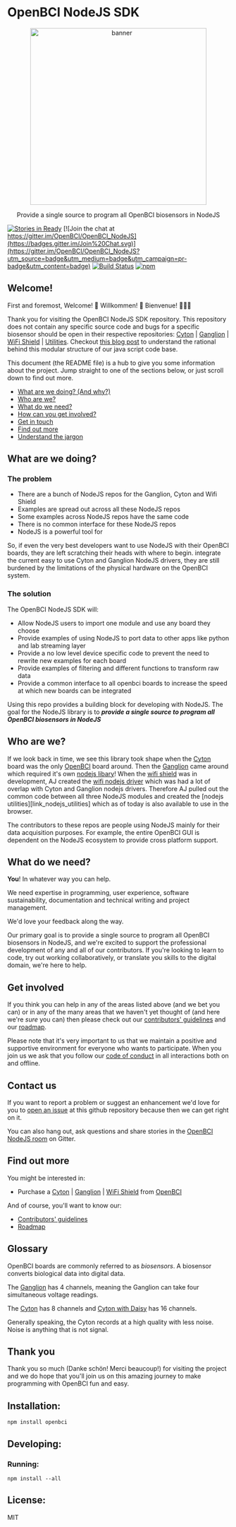 # OpenBCI NodeJS SDK

<p align="center">
  <img alt="banner" src="/images/openbci_large.png/" width="400">
</p>
<p align="center" href="">
  Provide a single source to program all OpenBCI biosensors in NodeJS
</p>

[![Stories in Ready](https://badge.waffle.io/OpenBCI/OpenBCI_NodeJS.png?label=ready&title=Ready)](https://waffle.io/OpenBCI/OpenBCI_NodeJS)
[![Join the chat at https://gitter.im/OpenBCI/OpenBCI_NodeJS](https://badges.gitter.im/Join%20Chat.svg)](https://gitter.im/OpenBCI/OpenBCI_NodeJS?utm_source=badge&utm_medium=badge&utm_campaign=pr-badge&utm_content=badge)
[![Build Status](https://travis-ci.org/OpenBCI/OpenBCI_NodeJS.svg?branch=master)](https://travis-ci.org/OpenBCI/OpenBCI_NodeJS)
[![npm](https://img.shields.io/npm/dm/openbci.svg?maxAge=2592000)](http://npmjs.com/package/openbci)

## Welcome!

First and foremost, Welcome! :tada: Willkommen! :confetti_ball: Bienvenue! :balloon::balloon::balloon:

Thank you for visiting the OpenBCI NodeJS SDK repository. This repository does not contain any specific source code and bugs for a specific biosensor should be open in their respective repositories: [Cyton][link_nodejs_cyton] | [Ganglion][link_nodejs_ganglion] | [WiFi Shield][link_nodejs_wifi] | [Utilities][link_javascript_utilities]. Checkout [this blog post](http://openbci.com/community/nodejs-ecosystem-overhaul-cyton-stable-and-ganglion-in-beta/) to understand the rational behind this modular structure of our java script code base.

This document (the README file) is a hub to give you some information about the project. Jump straight to one of the sections below, or just scroll down to find out more.

* [What are we doing? (And why?)](#what-are-we-doing)
* [Who are we?](#who-are-we)
* [What do we need?](#what-do-we-need)
* [How can you get involved?](#get-involved)
* [Get in touch](#contact-us)
* [Find out more](#find-out-more)
* [Understand the jargon](#glossary)

## What are we doing?

### The problem

* There are a bunch of NodeJS repos for the Ganglion, Cyton and Wifi Shield
* Examples are spread out across all these NodeJS repos
* Some examples across NodeJS repos have the same code
* There is no common interface for these NodeJS repos
* NodeJS is a powerful tool for 

So, if even the very best developers want to use NodeJS with their OpenBCI boards, they are left scratching their heads with where to begin. integrate the current easy to use Cyton and Ganglion NodeJS drivers, they are still burdened by the limitations of the physical hardware on the OpenBCI system.

### The solution

The OpenBCI NodeJS SDK will:

* Allow NodeJS users to import one module and use any board they choose
* Provide examples of using NodeJS to port data to other apps like python and lab streaming layer
* Provide a no low level device specific code to prevent the need to rewrite new examples for each board
* Provide examples of filtering and different functions to transform raw data
* Provide a common interface to all openbci boards to increase the speed at which new boards can be integrated

Using this repo provides a building block for developing with NodeJS. The goal for the NodeJS library is to ***provide a single source to program all OpenBCI biosensors in NodeJS***

## Who are we?

If we look back in time, we see this library took shape when the [Cyton][link_shop_cyton] board was the only [OpenBCI][link_openbci] board around. Then the [Ganglion][link_shop_ganglion] came around which required it's own [nodejs libary][link_nodejs_ganglion]! When the [wifi shield][link_shop_wifi_shield] was in development, AJ created the [wifi nodejs driver][link_nodejs_wifi] which was had a lot of overlap with Cyton and Ganglion nodejs drivers. Therefore AJ pulled out the common code between all three NodeJS modules and created the [nodejs utilities][link_nodejs_utilities] which as of today is also available to use in the browser. 

The contributors to these repos are people using NodeJS mainly for their data acquisition purposes. For example, the entire OpenBCI GUI is dependent on the NodeJS ecosystem to provide cross platform support.   

## What do we need?

**You**! In whatever way you can help.

We need expertise in programming, user experience, software sustainability, documentation and technical writing and project management.

We'd love your feedback along the way.

Our primary goal is to provide a single source to program all OpenBCI biosensors in NodeJS, and we're excited to support the professional development of any and all of our contributors. If you're looking to learn to code, try out working collaboratively, or translate you skills to the digital domain, we're here to help.

## Get involved

If you think you can help in any of the areas listed above (and we bet you can) or in any of the many areas that we haven't yet thought of (and here we're *sure* you can) then please check out our [contributors' guidelines](CONTRIBUTING.md) and our [roadmap](ROADMAP.md).

Please note that it's very important to us that we maintain a positive and supportive environment for everyone who wants to participate. When you join us we ask that you follow our [code of conduct](CODE_OF_CONDUCT.md) in all interactions both on and offline.


## Contact us

If you want to report a problem or suggest an enhancement we'd love for you to [open an issue](../../issues) at this github repository because then we can get right on it. 

You can also hang out, ask questions and share stories in the [OpenBCI NodeJS room](https://gitter.im/OpenBCI/OpenBCI_NodeJS?utm_source=badge&utm_medium=badge&utm_campaign=pr-badge&utm_content=badge) on Gitter.

## Find out more

You might be interested in:

* Purchase a [Cyton][link_shop_cyton] | [Ganglion][link_shop_ganglion] | [WiFi Shield][link_shop_wifi_shield] from [OpenBCI][link_openbci]

And of course, you'll want to know our:

* [Contributors' guidelines](CONTRIBUTING.md)
* [Roadmap](ROADMAP.md)

## Glossary

OpenBCI boards are commonly referred to as _biosensors_. A biosensor converts biological data into digital data. 

The [Ganglion][link_shop_ganglion] has 4 channels, meaning the Ganglion can take four simultaneous voltage readings.
 
The [Cyton][link_shop_cyton] has 8 channels and [Cyton with Daisy][link_shop_cyton_daisy] has 16 channels. 

Generally speaking, the Cyton records at a high quality with less noise. Noise is anything that is not signal.

## Thank you

Thank you so much (Danke schön! Merci beaucoup!) for visiting the project and we do hope that you'll join us on this amazing journey to make programming with OpenBCI fun and easy.

## <a name="install"></a> Installation:
```
npm install openbci
```

## <a name="developing"></a> Developing:
### <a name="developing-running"></a> Running:

```
npm install --all
```

## <a name="license"></a> License:

MIT

[link_aj_keller]: https://github.com/aj-ptw
[link_shop_wifi_shield]: https://shop.openbci.com/collections/frontpage/products/wifi-shield?variant=44534009550
[link_shop_ganglion]: https://shop.openbci.com/collections/frontpage/products/pre-order-ganglion-board
[link_shop_cyton]: https://shop.openbci.com/collections/frontpage/products/cyton-biosensing-board-8-channel
[link_shop_cyton_daisy]: https://shop.openbci.com/collections/frontpage/products/cyton-daisy-biosensing-boards-16-channel
[link_nodejs_cyton]: https://github.com/openbci/openbci_nodejs_cyton
[link_nodejs_ganglion]: https://github.com/openbci/openbci_nodejs_ganglion
[link_nodejs_wifi]: https://github.com/openbci/openbci_nodejs_wifi
[link_javascript_utilities]: https://github.com/OpenBCI/OpenBCI_JavaScript_Utilities
[link_openbci]: http://www.openbci.com
[link_mozwow]: http://mozillascience.github.io/working-open-workshop/index.html
[link_wifi_get_streaming]: examples/getStreaming/getStreaming.js
[link_openleaderscohort]: https://medium.com/@MozOpenLeaders
[link_mozsci]: https://science.mozilla.org
